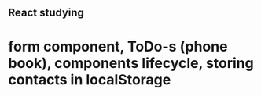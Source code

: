 ## React studying
# form component, ToDo-s (phone book), components lifecycle, storing contacts in localStorage 

